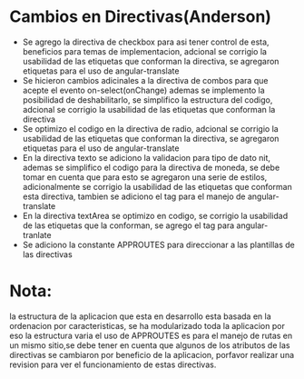 # Cambios en Directivas(Anderson)


- Se agrego la directiva de checkbox para asi tener control de esta, beneficios para temas de implementacion, adcional se corrigio la usabilidad de las etiquetas que conforman la directiva, se agregaron etiquetas para el uso de angular-translate
- Se hicieron cambios adicinales a la directiva de combos para que acepte el evento on-select(onChange) ademas se implemento la posibilidad de deshabilitarlo, se simplifico la estructura del codigo, adcional se corrigio la usabilidad de las etiquetas que conforman la directiva
- Se optimizo el codigo en la directiva de radio, adcional se corrigio la usabilidad de las etiquetas que conforman la directiva, se agregaron etiquetas para el uso de angular-translate
- En la directiva texto  se adiciono la validacion para tipo de dato nit, ademas se simplifico el codigo para la directiva de moneda, se debe tomar en cuenta que para esto se agregaron una serie de estilos, adicionalmente se corrigio la usabilidad de las etiquetas que conforman esta directiva, tambien se adiciono el tag para el manejo de angular-translate
- En la directiva textArea se optimizo en codigo, se corrigio la usabilidad de las etiquetas que la conforman, se agrego el tag para angular-tranlate
- Se adiciono la constante APPROUTES para direccionar a las plantillas de las directivas

# Nota:
la estructura de la aplicacion que esta en desarrollo esta basada en la ordenacion por caracteristicas, se ha modularizado toda la aplicacion por eso la estructura varia el uso de APPROUTES es para el manejo de rutas en un mismo sitio,se debe tener en cuenta que algunos de los atributos de las directivas se cambiaron por beneficio de la aplicacion, porfavor realizar una revision para ver el funcionamiento de estas directivas.


 